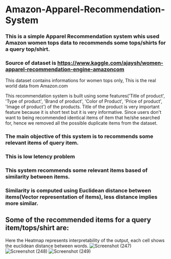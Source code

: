 # Amazon-Apparel-Recommendation-System

### This is a simple Apparel Recommendation system whis used Amazon women tops data to recommends some tops/shirts for a query top/shirt.

### Source of dataset is https://www.kaggle.com/ajaysh/women-apparel-recommendation-engine-amazoncom
This dataset contains informations for women tops only, This is the real world data from Amazon.com

This recommendation system is built using some features('Title of product', 'Type of product', 'Brand of product', 'Color of Product', 'Price of product', 'Image of product') of the products.
Title of the product is very important feature because it is short text but it is very informative.
Since users don't want to being recommended identical items of item that he/she searched for, hence we removed all the possible duplicate items from the dataset.
### The main objective of this system is to recommends some relevant items of query item.
### This is low letency problem
### This system recommends some relevant items based of similarity between items.
### Similarity is computed using Euclidean distance between items(Vector representation of items), less distance implies more similar.

## Some of the recommended items for a query item/tops/shirt are:
Here the Heatmap represents interpretability of the output, each cell shows the euclidean distance between words.
![Screenshot (247)](https://user-images.githubusercontent.com/41646536/89728892-42213c00-da4e-11ea-8c5f-bcda6902af79.png)
![Screenshot (248)](https://user-images.githubusercontent.com/41646536/89728928-94faf380-da4e-11ea-836b-6671d2f2d674.png)
![Screenshot (249)](https://user-images.githubusercontent.com/41646536/89728936-9fb58880-da4e-11ea-8443-63fb26ebc326.png)


